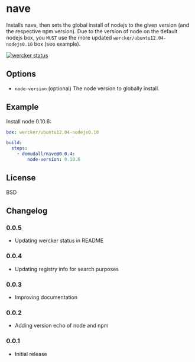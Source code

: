 # nave

Installs nave, then sets the global install of nodejs to the given version (and
the respective npm version). Due to the version of node on the default nodejs
box, you `MUST` use the more updated `wercker/ubuntu12.04-nodejs0.10` box (see
example).

[![wercker status](https://app.wercker.com/status/60fba8987b5d358cd94d685bc2c04686/m "wercker status")](https://app.wercker.com/project/bykey/60fba8987b5d358cd94d685bc2c04686)

## Options

* `node-version` (optional) The node version to globally install.

## Example

Install node 0.10.6:

``` yaml
box: wercker/ubuntu12.04-nodejs0.10

build:
  steps:
    - domudall/nave@0.0.4:
        node-version: 0.10.6
```

## License

BSD

## Changelog

### 0.0.5

- Updating wercker status in README

### 0.0.4

- Updating registry info for search purposes

### 0.0.3

- Improving documentation

### 0.0.2

- Adding version echo of node and npm

### 0.0.1

- Initial release
